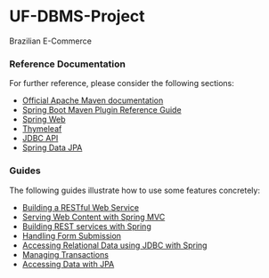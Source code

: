 # UF-DBMS-Project
Brazilian E-Commerce 

### Reference Documentation
For further reference, please consider the following sections:

* [Official Apache Maven documentation](https://maven.apache.org/guides/index.html)
* [Spring Boot Maven Plugin Reference Guide](https://docs.spring.io/spring-boot/docs/2.2.0.RELEASE/maven-plugin/)
* [Spring Web](https://docs.spring.io/spring-boot/docs/2.2.0.RELEASE/reference/htmlsingle/#boot-features-developing-web-applications)
* [Thymeleaf](https://docs.spring.io/spring-boot/docs/2.2.0.RELEASE/reference/htmlsingle/#boot-features-spring-mvc-template-engines)
* [JDBC API](https://docs.spring.io/spring-boot/docs/2.2.0.RELEASE/reference/htmlsingle/#boot-features-sql)
* [Spring Data JPA](https://docs.spring.io/spring-boot/docs/2.2.0.RELEASE/reference/htmlsingle/#boot-features-jpa-and-spring-data)

### Guides
The following guides illustrate how to use some features concretely:

* [Building a RESTful Web Service](https://spring.io/guides/gs/rest-service/)
* [Serving Web Content with Spring MVC](https://spring.io/guides/gs/serving-web-content/)
* [Building REST services with Spring](https://spring.io/guides/tutorials/bookmarks/)
* [Handling Form Submission](https://spring.io/guides/gs/handling-form-submission/)
* [Accessing Relational Data using JDBC with Spring](https://spring.io/guides/gs/relational-data-access/)
* [Managing Transactions](https://spring.io/guides/gs/managing-transactions/)
* [Accessing Data with JPA](https://spring.io/guides/gs/accessing-data-jpa/)
